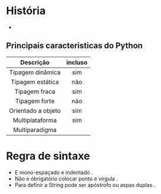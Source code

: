 # História 

-

## Principais caracteristicas do Python

| Descrição | incluso |
| :--: | :--:| 
| Tipagem dinâmica | sim | 
| Tipagem estática | não |
| Tipagem fraca | sim | 
| Tipagem forte | não |
| Orientado a objeto |sim|
| Multiplataforma | sim| 
| Multiparadigma | | 

# Regra de sintaxe

* E mono-espaçado e indentado .
* Não e óbrigatório colocar ponto e vírgula .
* Para definir a String pode ser apóstrofo ou aspas duplas .


